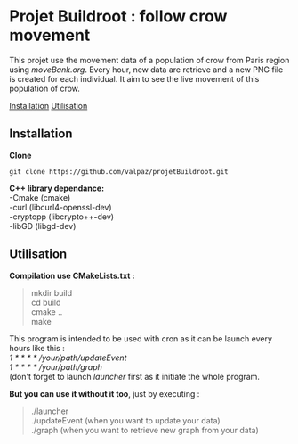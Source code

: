 # Projet Buildroot : follow crow movement

This projet use the movement data of a population of crow from Paris region using *moveBank.org*.
Every hour, new data are retrieve and a new PNG file is created for each individual.
It aim to see the live movement of this population of crow.

[Installation](#installation)
[Utilisation](#utilisation)
## Installation

**Clone**
```
git clone https://github.com/valpaz/projetBuildroot.git
```
**C++ library dependance:**  
-Cmake (cmake)  
-curl (libcurl4-openssl-dev)  
-cryptopp (libcrypto++-dev)  
-libGD (libgd-dev)  


## Utilisation

**Compilation use CMakeLists.txt :**  
>mkdir build  
>cd build  
>cmake ..  
>make  

This program is intended to be used with cron as it can be launch every hours like this :  
*1 * * * * /your/path/updateEvent*  
*1 * * * * /your/path/graph*  
(don't forget to launch *launcher* first as it initiate the whole program.

**But you can use it without it too**, just by executing :  
 >./launcher  
 >./updateEvent 
 (when you want to update your data)  
 >./graph 
 (when you want to retrieve new graph from your data)  

